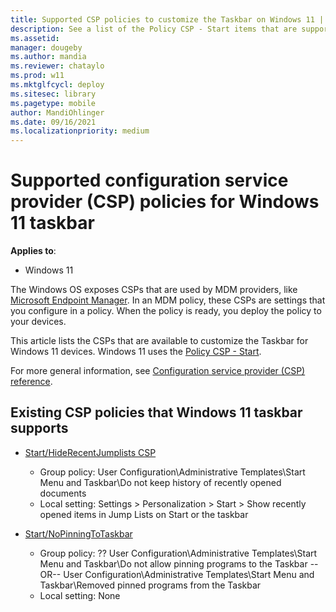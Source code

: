 ```yaml
---
title: Supported CSP policies to customize the Taskbar on Windows 11 | Microsoft Docs
description: See a list of the Policy CSP - Start items that are supported on Windows 11 to customize the Taskbar.
ms.assetid: 
manager: dougeby
ms.author: mandia
ms.reviewer: chataylo
ms.prod: w11
ms.mktglfcycl: deploy
ms.sitesec: library
ms.pagetype: mobile
author: MandiOhlinger
ms.date: 09/16/2021
ms.localizationpriority: medium
---
```


# Supported configuration service provider (CSP) policies for Windows 11 taskbar

**Applies to**:

- Windows 11

The Windows OS exposes CSPs that are used by MDM providers, like [Microsoft Endpoint Manager](/mem/endpoint-manager-overview). In an MDM policy, these CSPs are settings that you configure in a policy. When the policy is ready, you deploy the policy to your devices.

This article lists the CSPs that are available to customize the Taskbar for Windows 11 devices. Windows 11 uses the [Policy CSP - Start](/windows/client-management/mdm/policy-csp-start).

For more general information, see [Configuration service provider (CSP) reference](/windows/client-management/mdm/configuration-service-provider-reference).

## Existing CSP policies that Windows 11 taskbar supports

- [Start/HideRecentJumplists CSP](/windows/client-management/mdm/policy-csp-start.mdstart-hiderecentjumplists)
  - Group policy: User Configuration\Administrative Templates\Start Menu and Taskbar\Do not keep history of recently opened documents
  - Local setting: Settings > Personalization > Start > Show recently opened items in Jump Lists on Start or the taskbar

- [Start/NoPinningToTaskbar](/windows/client-management/mdm/policy-csp-start#start-nopinningtotaskbar)
  - Group policy: ??
    User Configuration\Administrative Templates\Start Menu and Taskbar\Do not allow pinning programs to the Taskbar 
    --OR--
    User Configuration\Administrative Templates\Start Menu and Taskbar\Removed pinned programs from the Taskbar
  - Local setting: None


